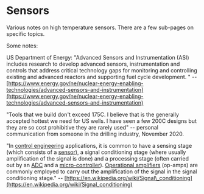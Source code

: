 # Sensors

Various notes on high temperature sensors. There are a few sub-pages on specific topics.

Some notes:

US Department of Energy: "Advanced Sensors and Instrumentation \(ASI\) includes research to develop advanced sensors, instrumentation and controls that address critical technology gaps for monitoring and controlling existing and advanced reactors and supporting fuel cycle development. " -- [https://www.energy.gov/ne/nuclear-energy-enabling-technologies/advanced-sensors-and-instrumentation](https://www.energy.gov/ne/nuclear-energy-enabling-technologies/advanced-sensors-and-instrumentation)

"Tools that we build don't exceed 175C. I believe that is the generally accepted hottest we need for US wells. I have seen a few 200C designs but they are so cost prohibitive they are rarely used" -- personal communication from someone in the drilling industry, November 2020.

"In [control engineering](https://en.wikipedia.org/wiki/Control_engineering) applications, it is common to have a sensing stage \(which consists of a [sensor](https://en.wikipedia.org/wiki/Sensor)\), a signal conditioning stage \(where usually amplification of the signal is done\) and a processing stage \(often carried out by an [ADC](https://en.wikipedia.org/wiki/Analog-to-digital_converter) and a [micro-controller](https://en.wikipedia.org/wiki/Micro-controller)\). [Operational amplifiers](https://en.wikipedia.org/wiki/Operational_amplifiers) \(op-amps\) are commonly employed to carry out the amplification of the signal in the signal conditioning stage." -- [https://en.wikipedia.org/wiki/Signal\_conditioning](https://en.wikipedia.org/wiki/Signal_conditioning)

